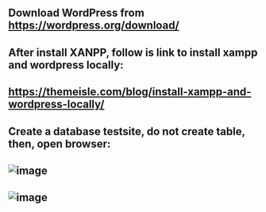 ## Download WordPress from https://wordpress.org/download/
## After install XANPP, follow is link to install xampp and wordpress locally:
## https://themeisle.com/blog/install-xampp-and-wordpress-locally/

## Create a database testsite, do not create table, then, open browser:
## ![image](https://user-images.githubusercontent.com/56694905/135940322-708a70d0-9f8a-49d6-8895-51558aa90f7e.png)
## ![image](https://user-images.githubusercontent.com/56694905/135940493-38a27067-4292-49a6-a783-f98bab82af16.png)
